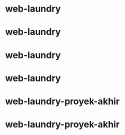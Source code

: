# web-laundry
# web-laundry
# web-laundry
# web-laundry
# web-laundry-proyek-akhir
# web-laundry-proyek-akhir
